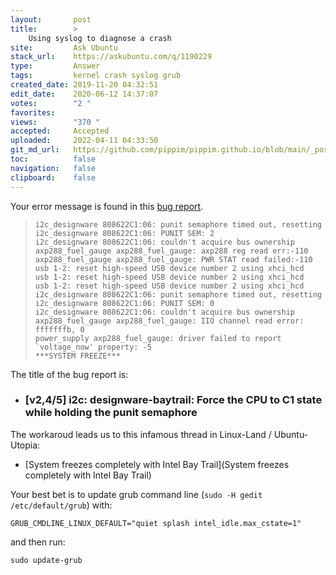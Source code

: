 ```yaml
---
layout:       post
title:        >
    Using syslog to diagnose a crash
site:         Ask Ubuntu
stack_url:    https://askubuntu.com/q/1190229
type:         Answer
tags:         kernel crash syslog grub
created_date: 2019-11-20 04:32:51
edit_date:    2020-06-12 14:37:07
votes:        "2 "
favorites:    
views:        "370 "
accepted:     Accepted
uploaded:     2022-04-11 04:33:50
git_md_url:   https://github.com/pippim/pippim.github.io/blob/main/_posts/2019/2019-11-20-Using-syslog-to-diagnose-a-crash.md
toc:          false
navigation:   false
clipboard:    false
---
```


Your error message is found in this [bug report][1].

>     i2c_designware 808622C1:06: punit semaphore timed out, resetting  
>     i2c_designware 808622C1:06: PUNIT SEM: 2  
>     i2c_designware 808622C1:06: couldn't acquire bus ownership  
>     axp288_fuel_gauge axp288_fuel_gauge: axp288 reg read err:-110  
>     axp288_fuel_gauge axp288_fuel_gauge: PWR STAT read failed:-110  
>     usb 1-2: reset high-speed USB device number 2 using xhci_hcd  
>     usb 1-2: reset high-speed USB device number 2 using xhci_hcd  
>     usb 1-2: reset high-speed USB device number 2 using xhci_hcd  
>     i2c_designware 808622C1:06: punit semaphore timed out, resetting  
>     i2c_designware 808622C1:06: PUNIT SEM: 0  
>     i2c_designware 808622C1:06: couldn't acquire bus ownership  
>     axp288_fuel_gauge axp288_fuel_gauge: IIO channel read error: fffffffb, 0  
>     power_supply axp288_fuel_gauge: driver failed to report `voltage_now' property: -5  
>     ***SYSTEM FREEZE***  

The title of the bug report is:

- ### [v2,4/5] i2c: designware-baytrail: Force the CPU to C1 state while holding the punit semaphore 

The workaroud leads us to this infamous thread in Linux-Land / Ubuntu-Utopia:

- [System freezes completely with Intel Bay Trail](System freezes completely with Intel Bay Trail)

Your best bet is to update grub command line (`sudo -H gedit /etc/default/grub`) with:

``` 
GRUB_CMDLINE_LINUX_DEFAULT="quiet splash intel_idle.max_cstate=1"
```

and then run:

``` 
sudo update-grub
```


  [1]: https://patchwork.ozlabs.org/patch/708773/
